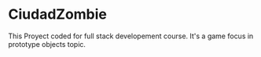 # CiudadZombie
This Proyect coded for full stack developement course. It's a game focus in prototype objects topic.
